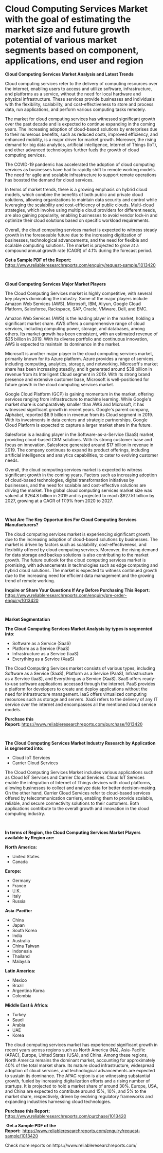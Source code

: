 <p><h1>Cloud Computing Services Market with the goal of estimating the market size and future growth potential of various market segments based on component, applications, end user and region</h1></p><p><strong>Cloud Computing Services Market Analysis and Latest Trends</strong></p>
<p><p>Cloud computing services refer to the delivery of computing resources over the internet, enabling users to access and utilize software, infrastructure, and platforms as a service, without the need for local hardware and physical infrastructure. These services provide businesses and individuals with the flexibility, scalability, and cost-effectiveness to store and process data, run applications, and perform various computing tasks remotely.</p><p>The market for cloud computing services has witnessed significant growth over the past decade and is expected to continue expanding in the coming years. The increasing adoption of cloud-based solutions by enterprises due to their numerous benefits, such as reduced costs, improved efficiency, and enhanced mobility, is a major driver for market growth. Moreover, the rising demand for big data analytics, artificial intelligence, Internet of Things (IoT), and other advanced technologies further fuels the growth of cloud computing services.</p><p>The COVID-19 pandemic has accelerated the adoption of cloud computing services as businesses have had to rapidly shift to remote working models. The need for agile and scalable infrastructure to support remote operations has boosted the demand for cloud services.</p><p>In terms of market trends, there is a growing emphasis on hybrid cloud models, which combine the benefits of both public and private cloud solutions, allowing organizations to maintain data security and control while leveraging the scalability and cost-efficiency of public clouds. Multi-cloud strategies, which involve using multiple cloud providers for different needs, are also gaining popularity, enabling businesses to avoid vendor lock-in and optimize their cloud solutions based on specific workload requirements.</p><p>Overall, the cloud computing services market is expected to witness steady growth in the foreseeable future due to the increasing digitization of businesses, technological advancements, and the need for flexible and scalable computing solutions. The market is projected to grow at a compound annual growth rate (CAGR) of 4.1% during the forecast period.</p></p>
<p><strong>Get a Sample PDF of the Report:&nbsp;</strong> <a href="https://www.reliableresearchreports.com/enquiry/request-sample/1013420">https://www.reliableresearchreports.com/enquiry/request-sample/1013420</a></p>
<p>&nbsp;</p>
<p><strong>Cloud Computing Services Major Market Players</strong></p>
<p><p>The Cloud Computing Services market is highly competitive, with several key players dominating the industry. Some of the major players include Amazon Web Services (AWS), Microsoft, IBM, Aliyun, Google Cloud Platform, Salesforce, Rackspace, SAP, Oracle, VMware, Dell, and EMC.</p><p>Amazon Web Services (AWS) is the leading player in the market, holding a significant market share. AWS offers a comprehensive range of cloud services, including computing power, storage, and databases, among others. Its market growth has been consistent, with an estimated revenue of $35 billion in 2019. With its diverse portfolio and continuous innovation, AWS is expected to maintain its dominance in the market.</p><p>Microsoft is another major player in the cloud computing services market, primarily known for its Azure platform. Azure provides a range of services, including computing, analytics, storage, and networking. Microsoft's market share has been increasing steadily, and it generated around $38 billion in revenue from its Intelligent Cloud segment in 2019. With its strong brand presence and extensive customer base, Microsoft is well-positioned for future growth in the cloud computing services market.</p><p>Google Cloud Platform (GCP) is gaining momentum in the market, offering services ranging from infrastructure to machine learning. While Google's market share is comparatively smaller than AWS and Microsoft, it has witnessed significant growth in recent years. Google's parent company, Alphabet, reported $8.9 billion in revenue from its Cloud segment in 2019. With its investments in data centers and strategic partnerships, Google Cloud Platform is expected to capture a larger market share in the future.</p><p>Salesforce is a leading player in the Software-as-a-Service (SaaS) market, providing cloud-based CRM solutions. With its strong customer base and focus on innovation, Salesforce generated around $17 billion in revenue in 2019. The company continues to expand its product offerings, including artificial intelligence and analytics capabilities, to cater to evolving customer needs.</p><p>Overall, the cloud computing services market is expected to witness significant growth in the coming years. Factors such as increasing adoption of cloud-based technologies, digital transformation initiatives by businesses, and the need for scalable and cost-effective solutions are driving the market. The global cloud computing services market size was valued at $264.8 billion in 2019 and is projected to reach $927.51 billion by 2027, growing at a CAGR of 17.9% from 2020 to 2027.</p></p>
<p>&nbsp;</p>
<p><strong>What Are The Key Opportunities For Cloud Computing Services Manufacturers?</strong></p>
<p><p>The cloud computing services market is experiencing significant growth due to the increasing adoption of cloud-based solutions by businesses. The market is driven by factors such as scalability, cost-effectiveness, and flexibility offered by cloud computing services. Moreover, the rising demand for data storage and backup solutions is also contributing to the market growth. The future outlook for the cloud computing services market is promising, with advancements in technologies such as edge computing and hybrid cloud solutions. The market is expected to witness continued growth due to the increasing need for efficient data management and the growing trend of remote working.</p></p>
<p><strong>Inquire or Share Your Questions If Any Before Purchasing This Report:</strong> <a href="https://www.reliableresearchreports.com/enquiry/pre-order-enquiry/1013420">https://www.reliableresearchreports.com/enquiry/pre-order-enquiry/1013420</a></p>
<p>&nbsp;</p>
<p><strong>Market Segmentation</strong></p>
<p><strong>The Cloud Computing Services Market Analysis by types is segmented into:</strong></p>
<p><ul><li>Software as a Service (SaaS)</li><li>Platform as a Service (PaaS)</li><li>Infrastructure as a Service (IaaS)</li><li>Everything as a Service (XaaS)</li></ul></p>
<p><p>The Cloud Computing Services market consists of various types, including Software as a Service (SaaS), Platform as a Service (PaaS), Infrastructure as a Service (IaaS), and Everything as a Service (XaaS). SaaS offers ready-to-use software applications accessed through the internet. PaaS provides a platform for developers to create and deploy applications without the need for infrastructure management. IaaS offers virtualized computing resources such as storage and servers. XaaS refers to the delivery of any IT service over the internet and encompasses all the mentioned cloud service models.</p></p>
<p><strong>Purchase this Report:&nbsp;</strong><a href="https://www.reliableresearchreports.com/purchase/1013420">https://www.reliableresearchreports.com/purchase/1013420</a></p>
<p>&nbsp;</p>
<p><strong>The Cloud Computing Services Market Industry Research by Application is segmented into:</strong></p>
<p><ul><li>Cloud IoT Services</li><li>Carrier Cloud Services</li></ul></p>
<p><p>The Cloud Computing Services Market includes various applications such as Cloud IoT Services and Carrier Cloud Services. Cloud IoT Services enable the integration of Internet of Things devices with cloud platforms, allowing businesses to collect and analyze data for better decision-making. On the other hand, Carrier Cloud Services refer to cloud-based services offered by telecommunication carriers, enabling them to provide scalable, reliable, and secure connectivity solutions to their customers. Both applications contribute to the overall growth and innovation in the cloud computing industry.</p></p>
<p>&nbsp;</p>
<p><strong>In terms of Region, the Cloud Computing Services Market Players available by Region are:</strong></p>
<p>
    <p> <strong> North America: </strong>
        <ul>
            <li>United States</li>
            <li>Canada</li>
        </ul>
        </p> 
    <p> <strong> Europe: </strong>
        <ul>
            <li>Germany</li>
            <li>France</li>
            <li>U.K.</li>
            <li>Italy</li>
            <li>Russia</li>
        </ul>
        </p> 
    <p> <strong> Asia-Pacific: </strong>
        <ul>
            <li>China</li>
            <li>Japan</li>
            <li>South Korea</li>
            <li>India</li>
            <li>Australia</li>
            <li>China Taiwan</li>
            <li>Indonesia</li>
            <li>Thailand</li>
            <li>Malaysia</li>
        </ul>
        </p> 
    <p> <strong> Latin America: </strong>
        <ul>
            <li>Mexico</li>
            <li>Brazil</li>
            <li>Argentina Korea</li>
            <li>Colombia</li>
        </ul>
        </p> 
    <p> <strong> Middle East & Africa: </strong>
        <ul>
            <li>Turkey</li>
            <li>Saudi</li>
            <li>Arabia</li>
            <li>UAE</li>
            <li>Korea</li>
        </ul>
    </p>
    </p>
<p><p>The cloud computing services market has experienced significant growth in recent years across regions such as North America (NA), Asia-Pacific (APAC), Europe, United States (USA), and China. Among these regions, North America remains the dominant market, accounting for approximately 40% of the total market share. Its mature cloud infrastructure, widespread adoption of cloud services, and technological advancements are expected to sustain its dominance. The APAC region is also witnessing substantial growth, fueled by increasing digitalization efforts and a rising number of startups. It is projected to hold a market share of around 30%. Europe, USA, and China are expected to contribute around 15%, 10%, and 5% to the market share, respectively, driven by evolving regulatory frameworks and expanding industries harnessing cloud technologies.</p></p>
<p><strong>Purchase this Report: </strong><a href="https://www.reliableresearchreports.com/purchase/1013420">https://www.reliableresearchreports.com/purchase/1013420</a></p>
<p>&nbsp;<strong>Get a Sample PDF of the Report:&nbsp;&nbsp;</strong><a href="https://www.reliableresearchreports.com/enquiry/request-sample/1013420">https://www.reliableresearchreports.com/enquiry/request-sample/1013420</a></p>
<p><strong></strong></p>
<p>Check more reports on https://www.reliableresearchreports.com/</p>